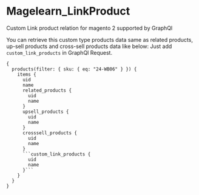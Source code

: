 # Magelearn_LinkProduct
Custom Link product relation for magento 2 supported by GraphQl

You can retrieve this custom type products data same as related products, up-sell products and cross-sell products data like below:
Just add `custom_link_products` in GraphQl Request.

```
{
  products(filter: { sku: { eq: "24-WB06" } }) {
    items {
      uid
      name
      related_products {
        uid
        name
      }
      upsell_products {
        uid
        name
      }
      crosssell_products {
        uid
        name
      }
      ```custom_link_products {
        uid
        name
      }```
    }
  }
}
```
